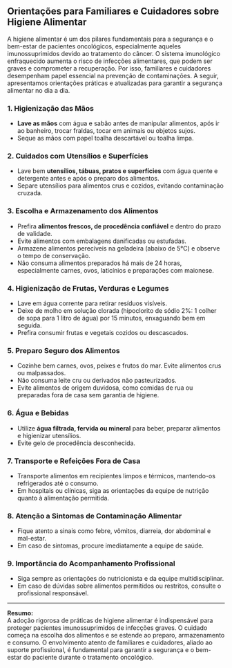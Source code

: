
## Orientações para Familiares e Cuidadores sobre Higiene Alimentar

A higiene alimentar é um dos pilares fundamentais para a segurança e o bem-estar de pacientes oncológicos, especialmente aqueles imunossuprimidos devido ao tratamento do câncer. O sistema imunológico enfraquecido aumenta o risco de infecções alimentares, que podem ser graves e comprometer a recuperação. Por isso, familiares e cuidadores desempenham papel essencial na prevenção de contaminações. A seguir, apresentamos orientações práticas e atualizadas para garantir a segurança alimentar no dia a dia.

### 1. **Higienização das Mãos**

- **Lave as mãos** com água e sabão antes de manipular alimentos, após ir ao banheiro, trocar fraldas, tocar em animais ou objetos sujos.
- Seque as mãos com papel toalha descartável ou toalha limpa.

### 2. **Cuidados com Utensílios e Superfícies**

- Lave bem **utensílios, tábuas, pratos e superfícies** com água quente e detergente antes e após o preparo dos alimentos.
- Separe utensílios para alimentos crus e cozidos, evitando contaminação cruzada.

### 3. **Escolha e Armazenamento dos Alimentos**

- Prefira **alimentos frescos, de procedência confiável** e dentro do prazo de validade.
- Evite alimentos com embalagens danificadas ou estufadas.
- Armazene alimentos perecíveis na geladeira (abaixo de 5°C) e observe o tempo de conservação.
- Não consuma alimentos preparados há mais de 24 horas, especialmente carnes, ovos, laticínios e preparações com maionese.

### 4. **Higienização de Frutas, Verduras e Legumes**

- Lave em água corrente para retirar resíduos visíveis.
- Deixe de molho em solução clorada (hipoclorito de sódio 2%: 1 colher de sopa para 1 litro de água) por 15 minutos, enxaguando bem em seguida.
- Prefira consumir frutas e vegetais cozidos ou descascados.

### 5. **Preparo Seguro dos Alimentos**

- Cozinhe bem carnes, ovos, peixes e frutos do mar. Evite alimentos crus ou malpassados.
- Não consuma leite cru ou derivados não pasteurizados.
- Evite alimentos de origem duvidosa, como comidas de rua ou preparadas fora de casa sem garantia de higiene.

### 6. **Água e Bebidas**

- Utilize **água filtrada, fervida ou mineral** para beber, preparar alimentos e higienizar utensílios.
- Evite gelo de procedência desconhecida.

### 7. **Transporte e Refeições Fora de Casa**

- Transporte alimentos em recipientes limpos e térmicos, mantendo-os refrigerados até o consumo.
- Em hospitais ou clínicas, siga as orientações da equipe de nutrição quanto à alimentação permitida.

### 8. **Atenção a Sintomas de Contaminação Alimentar**

- Fique atento a sinais como febre, vômitos, diarreia, dor abdominal e mal-estar.
- Em caso de sintomas, procure imediatamente a equipe de saúde.

### 9. **Importância do Acompanhamento Profissional**

- Siga sempre as orientações do nutricionista e da equipe multidisciplinar.
- Em caso de dúvidas sobre alimentos permitidos ou restritos, consulte o profissional responsável.

---

**Resumo:**  
A adoção rigorosa de práticas de higiene alimentar é indispensável para proteger pacientes imunossuprimidos de infecções graves. O cuidado começa na escolha dos alimentos e se estende ao preparo, armazenamento e consumo. O envolvimento atento de familiares e cuidadores, aliado ao suporte profissional, é fundamental para garantir a segurança e o bem-estar do paciente durante o tratamento oncológico.
```
